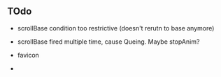 


## TOdo

 - scrollBase condition too restrictive (doesn't rerutn to base anymore)
 - scrollBase fired multiple time, cause Queing. Maybe stopAnim?
 
 
 - favicon
 
 - 